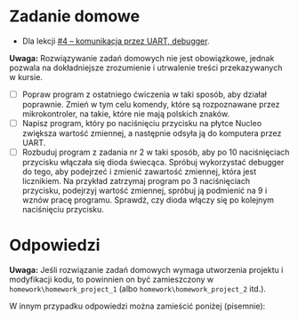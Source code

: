 # Zadanie domowe
- Dla lekcji [#4 – komunikacja przez UART, debugger](https://forbot.pl/blog/).

**Uwaga:** Rozwiązywanie zadań domowych nie jest obowiązkowe, jednak pozwala na dokładniejsze zrozumienie i utrwalenie treści przekazywanych w kursie.

- [ ] Popraw program z ostatniego ćwiczenia w taki sposób, aby działał poprawnie. Zmień w tym celu komendy, które są rozpoznawane przez mikrokontroler, na takie, które nie mają polskich znaków.
- [ ] Napisz program, który po naciśnięciu przycisku na płytce Nucleo zwiększa wartość zmiennej, a następnie odsyła ją do komputera przez UART.
- [ ] Rozbuduj program z zadania nr 2 w taki sposób, aby po 10 naciśnięciach przycisku włączała się dioda świecąca. Spróbuj wykorzystać debugger do tego, aby podejrzeć i zmienić zawartość zmiennej, która jest licznikiem. Na przykład zatrzymaj program po 3 naciśnięciach przycisku, podejrzyj wartość zmiennej, spróbuj ją podmienić na 9 i wznów pracę programu. Sprawdź, czy dioda włączy się po kolejnym naciśnięciu przycisku.

# Odpowiedzi
**Uwaga:**  Jeśli rozwiązanie zadań domowych wymaga utworzenia projektu i modyfikacji kodu, to powinnien on być zamieszczony w `homework\homework_project_1` (albo `homework\homework_project_2` itd.).  

W innym przypadku odpowiedzi można zamieścić poniżej (pisemnie):
